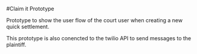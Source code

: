 #Claim it Prototype

Prototype to show the user flow of the court user when creating a new quick settlement.

This prototype is also conencted to the twilio API to send messages to the plaintiff. 